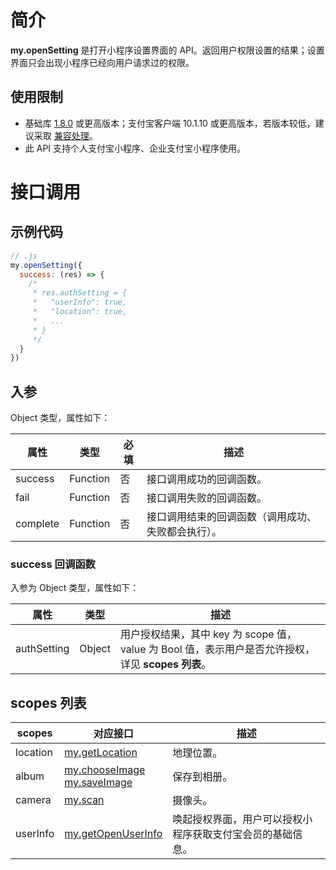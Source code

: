 
# 简介
**my.openSetting** 是打开小程序设置界面的 API。返回用户权限设置的结果；设置界面只会出现小程序已经向用户请求过的权限。

## 使用限制

- 基础库 [1.8.0](https://opendocs.alipay.com/mini/framework/lib) 或更高版本；支付宝客户端  10.1.10 或更高版本，若版本较低，建议采取 [兼容处理](/mini/framework/compatibility)。
- 此 API 支持个人支付宝小程序、企业支付宝小程序使用。

# 接口调用

## 示例代码
```javascript
// .js
my.openSetting({
  success: (res) => {
    /*
     * res.authSetting = {
     *   "userInfo": true,
     *   "location": true,
     *   ...
     * }
     */
  }
})
```

## 入参
Object 类型，属性如下：

| **属性** | **类型** | **必填** | **描述** |
| --- | --- | --- | --- |
| success | Function | 否 | 接口调用成功的回调函数。 |
| fail | Function | 否 | 接口调用失败的回调函数。 |
| complete | Function | 否 | 接口调用结束的回调函数（调用成功、失败都会执行）。 |


### success 回调函数
入参为 Object 类型，属性如下：

| **属性** | **类型** | **描述** |
| --- | --- | --- |
| authSetting | Object | 用户授权结果，其中 key 为 scope 值，value 为 Bool 值，表示用户是否允许授权，详见 **scopes 列表**。 |


## scopes 列表
| **scopes** | **对应接口** | **描述** |
| --- | --- | --- |
| location | [my.getLocation](/mini/api/mkxuqd) | 地理位置。 |
| album | [my.chooseImage](https://opendocs.alipay.com/mini/api/media/image/my.chooseimage)<br />[my.saveImage](https://opendocs.alipay.com/mini/api/media/image/my.saveimage) | 保存到相册。 |
| camera | [my.scan](/mini/api/scan) | 摄像头。 |
| userInfo | [my.getOpenUserInfo](/mini/api/ch8chh) | 唤起授权界面，用户可以授权小程序获取支付宝会员的基础信息。 |

